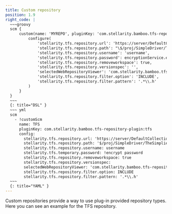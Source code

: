 ```yaml
---
title: Custom repository
position: 1.9
right_code: |
  ~~~groovy
  scm {
      custom(name: 'MYREPO', pluginKey: 'com.stellarity.bamboo.tfs-repository-plugin:tfs') {
          configure(
              'stellarity.tfs.repository.url': 'https://server/DefaultCollection',
              'stellarity.tfs.repository.path': "\$/proj/SimpleDriver/TheSimpliest",
              'stellarity.tfs.repository.username': 'username',
              'stellarity.tfs.repository.password': encryptionService.encrypt('password'),
              'stellarity.tfs.repository.removeworkspace': true,
              'stellarity.tfs.repository.versionspec': '',
              'selectedWebRepositoryViewer': 'com.stellarity.bamboo.tfs-repository-plugin:tfsViewer',
              'stellarity.tfs.repository.filter.option': 'INCLUDE',
              'stellarity.tfs.repository.filter.pattern': '.*\\.h'
          )
      }
  }
  ~~~
  {: title="DSL" }
  ~~~ yml
  scm
    - !customScm
      name: TFS
      pluginKey: com.stellarity.bamboo.tfs-repository-plugin:tfs
      config:
        stellarity.tfs.repository.url: 'https://server/DefaultCollection'
        stellarity.tfs.repository.path: '$/proj/SimpleDriver/TheSimpliest'
        stellarity.tfs.repository.username: username
        stellarity.tfs.temporary.password: !encrypt password
        stellarity.tfs.repository.removeworkspace: true
        stellarity.tfs.repository.versionspec:
        selectedWebRepositoryViewer: 'com.stellarity.bamboo.tfs-repository-plugin:tfsViewer'
        stellarity.tfs.repository.filter.option: INCLUDE
        stellarity.tfs.repository.filter.pattern: '.*\\.h'
  ~~~
  {: title="YAML" }
---
```

Custom repositories provide a way to use plug-in provided repository types. Here you can see an example for the
TFS repository.